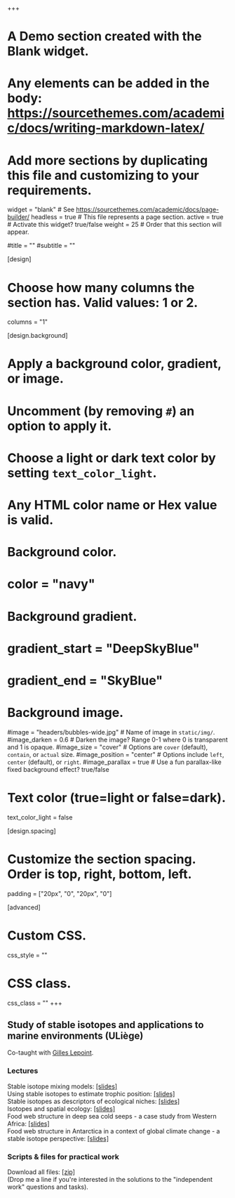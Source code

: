 +++
# A Demo section created with the Blank widget.
# Any elements can be added in the body: https://sourcethemes.com/academic/docs/writing-markdown-latex/
# Add more sections by duplicating this file and customizing to your requirements.

widget = "blank"  # See https://sourcethemes.com/academic/docs/page-builder/
headless = true  # This file represents a page section.
active = true  # Activate this widget? true/false
weight = 25  # Order that this section will appear.

#title = ""
#subtitle = ""

[design]
  # Choose how many columns the section has. Valid values: 1 or 2.
  columns = "1"

[design.background]
  # Apply a background color, gradient, or image.
  #   Uncomment (by removing `#`) an option to apply it.
  #   Choose a light or dark text color by setting `text_color_light`.
  #   Any HTML color name or Hex value is valid.

  # Background color.
  # color = "navy"
  
  # Background gradient.
  # gradient_start = "DeepSkyBlue"
  # gradient_end = "SkyBlue"
  
  # Background image.
  #image = "headers/bubbles-wide.jpg"  # Name of image in `static/img/`.
  #image_darken = 0.6  # Darken the image? Range 0-1 where 0 is transparent and 1 is opaque.
  #image_size = "cover"  #  Options are `cover` (default), `contain`, or `actual` size.
  #image_position = "center"  # Options include `left`, `center` (default), or `right`.
  #image_parallax = true  # Use a fun parallax-like fixed background effect? true/false

  # Text color (true=light or false=dark).
  text_color_light = false

[design.spacing]
  # Customize the section spacing. Order is top, right, bottom, left.
  padding = ["20px", "0", "20px", "0"]

[advanced]
 # Custom CSS. 
 css_style = ""
 
 # CSS class.
 css_class = ""
+++
<h2>Study of stable isotopes and applications to marine environments (ULiège)</h2>

Co-taught with <a href="https://www.uliege.be/cms/c_9054334/en/directory?uid=u016031" target="_blank" rel="noopener">Gilles Lepoint</a>.

<h3>Lectures</h3>
Stable isotope mixing models: <a href="https://doi.org/10.5281/zenodo.5765509" target="_blank" rel="noopener">[slides]</a><br>
Using stable isotopes to estimate trophic position: <a href="https://doi.org/10.5281/zenodo.5765523" target="_blank" rel="noopener">[slides]</a><br>
Stable isotopes as descriptors of ecological niches: <a href="https://doi.org/10.5281/zenodo.5765529" target="_blank" rel="noopener">[slides]</a><br>
Isotopes and spatial ecology: <a href="https://doi.org/10.5281/zenodo.5774025" target="_blank" rel="noopener">[slides]</a><br>
Food web structure in deep sea cold seeps - a case study from Western Africa: <a href="https://doi.org/10.5281/zenodo.5765540" target="_blank" rel="noopener">[slides]</a><br>
Food web structure in Antarctica in a context of global climate change - a stable isotope perspective: <a href="https://doi.org/10.5281/zenodo.5765549" target="_blank" rel="noopener">[slides]</a><br>


<h3>Scripts & files for practical work</h3>
<p>Download all files:  <a href="https://doi.org/10.5281/zenodo.3903263" target="_blank" rel="noopener">[zip]</a><br>
(Drop me a line if you're interested in the solutions to the "independent work" questions and tasks).
</p>
